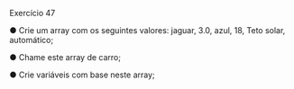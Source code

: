 Exercício 47

● Crie um array com os seguintes valores: jaguar, 3.0, azul, 18, Teto solar,
automático;

● Chame este array de carro;

● Crie variáveis com base neste array;